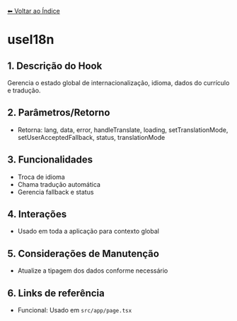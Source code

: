 [⬅ Voltar ao Índice](../README_INDEX.md)

# useI18n

## 1. Descrição do Hook
Gerencia o estado global de internacionalização, idioma, dados do currículo e tradução.

## 2. Parâmetros/Retorno
- Retorna: lang, data, error, handleTranslate, loading, setTranslationMode, setUserAcceptedFallback, status, translationMode

## 3. Funcionalidades
- Troca de idioma
- Chama tradução automática
- Gerencia fallback e status

## 4. Interações
- Usado em toda a aplicação para contexto global

## 5. Considerações de Manutenção
- Atualize a tipagem dos dados conforme necessário

## 6. Links de referência
- Funcional: Usado em `src/app/page.tsx`
